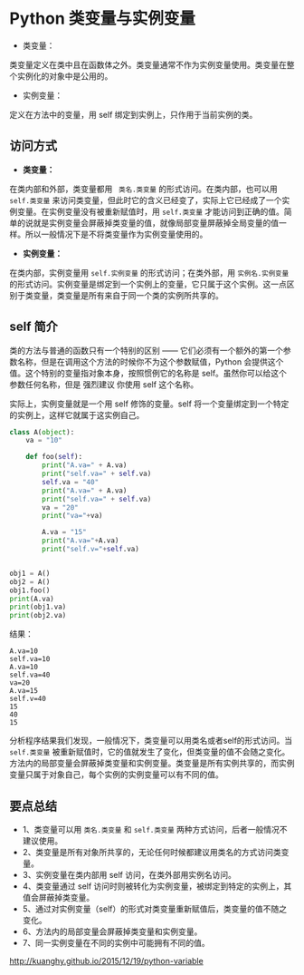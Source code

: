 # Python 类变量与实例变量

- 类变量：

类变量定义在类中且在函数体之外。类变量通常不作为实例变量使用。类变量在整个实例化的对象中是公用的。

- 实例变量：

定义在方法中的变量，用 self 绑定到实例上，只作用于当前实例的类。

## 访问方式

- **类变量：**

在类内部和外部，类变量都用 ` 类名.类变量` 的形式访问。在类内部，也可以用 `self.类变量` 来访问类变量，但此时它的含义已经变了，实际上它已经成了一个实例变量。在实例变量没有被重新赋值时，用 `self.类变量` 才能访问到正确的值。简单的说就是实例变量会屏蔽掉类变量的值，就像局部变量屏蔽掉全局变量的值一样。所以一般情况下是不将类变量作为实例变量使用的。

- **实例变量：**

在类内部，实例变量用 `self.实例变量` 的形式访问；在类外部，用 `实例名.实例变量` 的形式访问。实例变量是绑定到一个实例上的变量，它只属于这个实例。这一点区别于类变量，类变量是所有来自于同一个类的实例所共享的。

## self 简介

类的方法与普通的函数只有一个特别的区别 —— 它们必须有一个额外的第一个参数名称，但是在调用这个方法的时候你不为这个参数赋值，Python 会提供这个值。这个特别的变量指对象本身，按照惯例它的名称是 self。虽然你可以给这个参数任何名称，但是 强烈建议 你使用 self 这个名称。



实际上，实例变量就是一个用 self 修饰的变量。self 将一个变量绑定到一个特定的实例上，这样它就属于这实例自己。



```python
class A(object):
    va = "10"

    def foo(self):
        print("A.va=" + A.va)
        print("self.va=" + self.va)
        self.va = "40"
        print("A.va=" + A.va)
        print("self.va=" + self.va)
        va = "20"
        print("va="+va)

        A.va = "15"
        print("A.va="+A.va)
        print("self.v="+self.va)


obj1 = A()
obj2 = A()
obj1.foo()
print(A.va)
print(obj1.va)
print(obj2.va)
```

结果：

```
A.va=10
self.va=10
A.va=10
self.va=40
va=20
A.va=15
self.v=40
15
40
15
```

分析程序结果我们发现，一般情况下，类变量可以用类名或者self的形式访问。当 `self.类变量` 被重新赋值时，它的值就发生了变化，但类变量的值不会随之变化。方法内的局部变量会屏蔽掉类变量和实例变量。类变量是所有实例共享的，而实例变量只属于对象自己，每个实例的实例变量可以有不同的值。

## 要点总结

- 1、类变量可以用 `类名.类变量` 和 `self.类变量` 两种方式访问，后者一般情况不建议使用。
- 2、类变量是所有对象所共享的，无论任何时候都建议用类名的方式访问类变量。
- 3、实例变量在类内部用 self 访问，在类外部用实例名访问。
- 4、类变量通过 self 访问时则被转化为实例变量，被绑定到特定的实例上，其值会屏蔽掉类变量。
- 5、通过对实例变量（self）的形式对类变量重新赋值后，类变量的值不随之变化。
- 6、方法内的局部变量会屏蔽掉类变量和实例变量。
- 7、同一实例变量在不同的实例中可能拥有不同的值。





http://kuanghy.github.io/2015/12/19/python-variable
